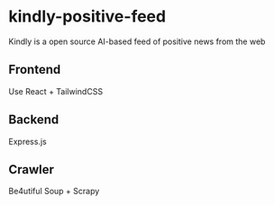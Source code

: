 # kindly-positive-feed
Kindly is a open source AI-based feed of positive news from the web

## Frontend
Use React + TailwindCSS

## Backend
Express.js

## Crawler
Be4utiful Soup + Scrapy

